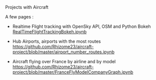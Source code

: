 Projects with Aircraft 


A few pages :
- Realtime Flight tracking with OpenSky API, OSM and Python Bokeh 
[RealTimeFlightTrackingBokeh.ipynb](RealTimeFlightTrackingBokeh.ipynb)
 
- Hub Airports, airports with the most routes https://github.com/Rhizome23/aircraft-project/blob/master/airport_number_routes.ipynb
- Aircraft flying over France by airline and by model https://github.com/Rhizome23/aircraft-project/blob/master/FranceFlyModelCompanyGraph.ipynb
